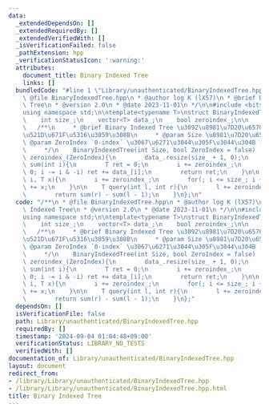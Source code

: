```yaml
---
data:
  _extendedDependsOn: []
  _extendedRequiredBy: []
  _extendedVerifiedWith: []
  _isVerificationFailed: false
  _pathExtension: hpp
  _verificationStatusIcon: ':warning:'
  attributes:
    document_title: Binary Indexed Tree
    links: []
  bundledCode: "#line 1 \"Library/unauthenticated/BinaryIndexedTree.hpp\"\n/**\n *\
    \ @file BinaryIndexedTree.hpp\n * @author log K (lX57)\n * @brief Binary Indexed\
    \ Tree\n * @version 2.0\n * @date 2023-11-01\n */\n\n#include <bits/stdc++.h>\n\
    using namespace std;\n\ntemplate<typename T>\nstruct BinaryIndexedTree{\n    private:\n\
    \    int size_;\n    vector<T> data_;\n    bool zeroindex_;\n\n    public:\n \
    \   /**\n     * @brief Binary Indexed Tree \u3092\u8981\u7D20\u6570 `Size` \u3067\
    \u521D\u671F\u5316\u3059\u308B\n     * @param Size \u8981\u7D20\u6570\n     *\
    \ @param ZeroIndex `0-index` \u3067\u6271\u3044\u305F\u3044\u304B (default = `false`)\n\
    \     */\n    BinaryIndexedTree(int Size, bool ZeroIndex = false) : size_(Size),\
    \ zeroindex_(ZeroIndex){\n        data_.resize(size_ + 1, 0);\n    }\n\n    T\
    \ sum(int i){\n        T ret = 0;\n        i += zeroindex_;\n        for(; i >\
    \ 0; i -= i & -i) ret += data_[i];\n        return ret;\n    }\n\n    void add(int\
    \ i, T x){\n        i += zeroindex_;\n        for(; i <= size_; i += i & -i) data_[i]\
    \ += x;\n    }\n\n    T query(int l, int r){\n        l += zeroindex_, r += zeroindex_;\n\
    \        return sum(r) - sum(l - 1);\n    }\n};\n"
  code: "/**\n * @file BinaryIndexedTree.hpp\n * @author log K (lX57)\n * @brief Binary\
    \ Indexed Tree\n * @version 2.0\n * @date 2023-11-01\n */\n\n#include <bits/stdc++.h>\n\
    using namespace std;\n\ntemplate<typename T>\nstruct BinaryIndexedTree{\n    private:\n\
    \    int size_;\n    vector<T> data_;\n    bool zeroindex_;\n\n    public:\n \
    \   /**\n     * @brief Binary Indexed Tree \u3092\u8981\u7D20\u6570 `Size` \u3067\
    \u521D\u671F\u5316\u3059\u308B\n     * @param Size \u8981\u7D20\u6570\n     *\
    \ @param ZeroIndex `0-index` \u3067\u6271\u3044\u305F\u3044\u304B (default = `false`)\n\
    \     */\n    BinaryIndexedTree(int Size, bool ZeroIndex = false) : size_(Size),\
    \ zeroindex_(ZeroIndex){\n        data_.resize(size_ + 1, 0);\n    }\n\n    T\
    \ sum(int i){\n        T ret = 0;\n        i += zeroindex_;\n        for(; i >\
    \ 0; i -= i & -i) ret += data_[i];\n        return ret;\n    }\n\n    void add(int\
    \ i, T x){\n        i += zeroindex_;\n        for(; i <= size_; i += i & -i) data_[i]\
    \ += x;\n    }\n\n    T query(int l, int r){\n        l += zeroindex_, r += zeroindex_;\n\
    \        return sum(r) - sum(l - 1);\n    }\n};"
  dependsOn: []
  isVerificationFile: false
  path: Library/unauthenticated/BinaryIndexedTree.hpp
  requiredBy: []
  timestamp: '2024-09-04 01:04:48+09:00'
  verificationStatus: LIBRARY_NO_TESTS
  verifiedWith: []
documentation_of: Library/unauthenticated/BinaryIndexedTree.hpp
layout: document
redirect_from:
- /library/Library/unauthenticated/BinaryIndexedTree.hpp
- /library/Library/unauthenticated/BinaryIndexedTree.hpp.html
title: Binary Indexed Tree
---
```

